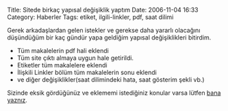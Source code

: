 Title: Sitede birkaç yapısal değişiklik yaptım
Date: 2006-11-04 16:33
Category: Haberler
Tags: etiket, ilgili-linkler, pdf, saat dilimi

Gerek arkadaşlardan gelen istekler ve gerekse daha yararlı olacağını
düşündüğüm bir kaç gündür yapa geldiğim yapısal değişiklikleri bitirdim.

-   Tüm makalelerin pdf hali eklendi
-   Tüm site çıktı almaya uygun hale getirildi.
-   Etiketler tüm makalelere eklendi
-   İlişkili Linkler bölüm tüm makalelerin sonu eklendi
-   ve diğer değişiklikler(saat dilimindeki hata, saat gösterim şekli
    vb.)

Sizinde eksik gördüğünüz ve eklememi istediğiniz konular varsa lütfen
[bana yaznız][].

</p>

  [bana yaznız]: http://www.fatihhayrioglu.com/?page_id=135
